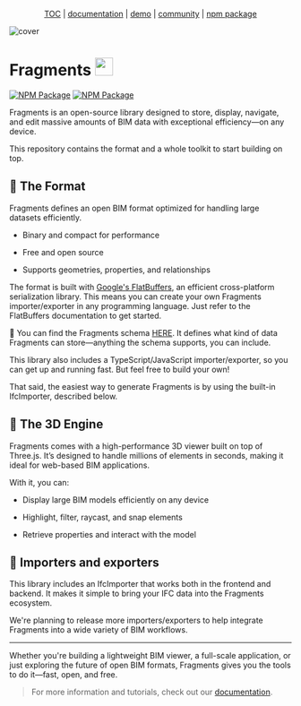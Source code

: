 <p align="center">
  <a href="https://thatopen.com/">TOC</a>
  |
  <a href="https://docs.thatopen.com/intro">documentation</a>
  |
  <a href="https://thatopen.github.io/engine_components/src/fragments/FragmentIfcLoader/index.html">demo</a>
  |
  <a href="https://people.thatopen.com/">community</a>
  |
  <a href="https://www.npmjs.com/package/openbim-components">npm package</a>
</p>

![cover](https://raw.githubusercontent.com/ThatOpen/engine_fragment/refs/heads/main/resources/cover.png)

<h1>Fragments <img src="https://thatopen.github.io/engine_components/resources/favicon.ico" width="32"/></h1>

[![NPM Package][npm]][npm-url]
[![NPM Package][npm-downloads]][npm-url]

Fragments is an open-source library designed to store, display, navigate, and edit massive amounts of BIM data with exceptional efficiency—on any device.

This repository contains the format and a whole toolkit to start building on top.

## 🧩 The Format
Fragments defines an open BIM format optimized for handling large datasets efficiently.

- Binary and compact for performance

- Free and open source

- Supports geometries, properties, and relationships

The format is built with [Google's FlatBuffers](https://flatbuffers.dev/), an efficient cross-platform serialization library. This means you can create your own Fragments importer/exporter in any programming language. Just refer to the FlatBuffers documentation to get started.

📄 You can find the Fragments schema [HERE](https://github.com/ThatOpen/engine_fragment/blob/main/packages/fragments/flatbuffers/index.fbs). It defines what kind of data Fragments can store—anything the schema supports, you can include.

This library also includes a TypeScript/JavaScript importer/exporter, so you can get up and running fast. But feel free to build your own!

That said, the easiest way to generate Fragments is by using the built-in IfcImporter, described below.


## 🚀 The 3D Engine

Fragments comes with a high-performance 3D viewer built on top of Three.js. It’s designed to handle millions of elements in seconds, making it ideal for web-based BIM applications.

With it, you can:

- Display large BIM models efficiently on any device

- Highlight, filter, raycast, and snap elements

- Retrieve properties and interact with the model


## 🔄 Importers and exporters

This library includes an IfcImporter that works both in the frontend and backend. It makes it simple to bring your IFC data into the Fragments ecosystem.

We're planning to release more importers/exporters to help integrate Fragments into a wide variety of BIM workflows.

---

Whether you're building a lightweight BIM viewer, a full-scale application, or just exploring the future of open BIM formats, Fragments gives you the tools to do it—fast, open, and free.

> For more information and tutorials, check out our [documentation](https://docs.thatopen.com/intro).


[npm]: https://img.shields.io/npm/v/@thatopen/fragments
[npm-url]: https://www.npmjs.com/package/@thatopen/fragments
[npm-downloads]: https://img.shields.io/npm/dw/@thatopen/fragments
